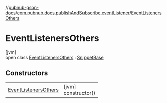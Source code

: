 //[pubnub-gson-docs](../../../index.md)/[com.pubnub.docs.publishAndSubscribe.eventListener](../index.md)/[EventListenersOthers](index.md)

# EventListenersOthers

[jvm]\
open class [EventListenersOthers](index.md) : [SnippetBase](../../com.pubnub.docs/-snippet-base/index.md)

## Constructors

| | |
|---|---|
| [EventListenersOthers](-event-listeners-others.md) | [jvm]<br>constructor() |
